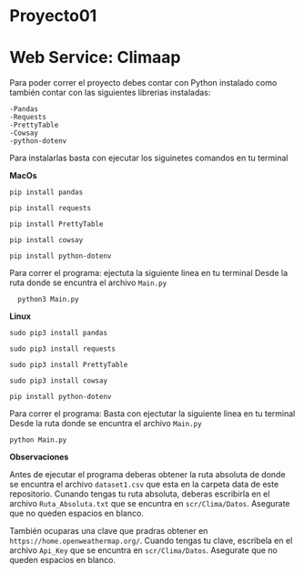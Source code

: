 # Proyecto01
# Web Service: Climaap

Para poder correr el proyecto debes contar con Python instalado como también 
contar con las siguientes librerias instaladas:

    -Pandas
    -Requests
    -PrettyTable
    -Cowsay
    -python-dotenv

Para instalarlas basta con ejecutar los siguinetes comandos en tu terminal

**MacOs** 

```pip install pandas```
       
```pip install requests```

```pip install PrettyTable```

```pip install cowsay```

```pip install python-dotenv```
 
Para correr el programa: ejectuta la siguiente linea en tu terminal
Desde la ruta donde se encuntra el archivo ```Main.py```

      python3 Main.py
                
**Linux** 

```sudo pip3 install pandas```

```sudo pip3 install requests```

```sudo pip3 install PrettyTable```

```sudo pip3 install cowsay```

```pip install python-dotenv```

Para correr el programa: Basta con ejectutar la siguiente linea en tu terminal
Desde la ruta donde se encuntra el archivo ```Main.py```
        
	python Main.py

**Observaciones**

Antes de ejecutar el programa deberas obtener la ruta absoluta de donde se encuntra el archivo ```dataset1.csv``` que esta en la carpeta data de este repositorio. 
Cunando tengas tu ruta absoluta, deberas escribirla en el archivo ```Ruta_Absoluta.txt``` que se encuntra en ```scr/Clima/Datos```. Asegurate que no queden espacios en blanco.

También ocuparas una clave que pradras obtener en ```https://home.openweathermap.org/```. Cuando tengas tu clave, escribela en el archivo ```Api_Key``` que se encuntra en ```scr/Clima/Datos```. Asegurate que no queden espacios en blanco.
   


